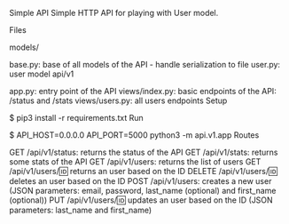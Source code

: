 Simple API
Simple HTTP API for playing with User model.

Files

models/

base.py: base of all models of the API - handle serialization to file
user.py: user model
api/v1

app.py: entry point of the API
views/index.py: basic endpoints of the API: /status and /stats
views/users.py: all users endpoints
Setup

$ pip3 install -r requirements.txt
Run

$ API_HOST=0.0.0.0 API_PORT=5000 python3 -m api.v1.app
Routes

GET /api/v1/status: returns the status of the API
GET /api/v1/stats: returns some stats of the API
GET /api/v1/users: returns the list of users
GET /api/v1/users/:id: returns an user based on the ID
DELETE /api/v1/users/:id: deletes an user based on the ID
POST /api/v1/users: creates a new user (JSON parameters: email, password, last_name (optional) and first_name (optional))
PUT /api/v1/users/:id: updates an user based on the ID (JSON parameters: last_name and first_name)
